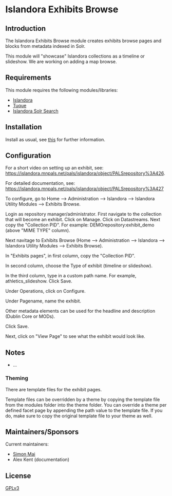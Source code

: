 # Islandora Exhibits Browse 

## Introduction

The Islandora Exhibits Browse module creates exhibits browse pages and blocks from metadata indexed in Solr.

This module will "showcase" Islandora collections as a timeline or slideshow.  We are working on adding a map browse.

## Requirements

This module requires the following modules/libraries:

* [Islandora](https://github.com/islandora/islandora)
* [Tuque](https://github.com/islandora/tuque)
* [Islandora Solr Search](https://github.com/Islandora/islandora_solr_search)

## Installation

Install as usual, see [this](https://drupal.org/documentation/install/modules-themes/modules-7) for further information.

## Configuration

For a short video on setting up an exhibit, see: https://islandora.mnpals.net/pals/islandora/object/PALSrepository%3A426. 

For detailed documentation, see: https://islandora.mnpals.net/pals/islandora/object/PALSrepository%3A427


To configure, go to Home --> Administration --> Islandora --> Islandora Utility Modules --> Exhibits Browse. 

Login as repository manager/administrator.  First navigate to the collection that will become an exhibit.  Click on Manage.  Click on Datastreams.
Next copy the "Collection PID".  For example: DEMOrepository:exhibit_demo (above "MIME TYPE" column).  

Next navitage to Exhibits Browse (Home --> Administration --> Islandora --> Islandora Utility Modules --> Exhibits Browse).

In "Exhibits pages", in first column, copy the "Collection PID".  

In second column, choose the Type of exhibit (timeline or slideshow).

In the third column, type in a custom path name.  For example, athletics_slideshow.  Click Save.

Under Operations, click on Configure. 

Under Pagename, name the exhibit.  

Other metadata elements can be used for the headline and description (Dublin Core or MODs).

Click Save.  

Next, click on "View Page" to see what the exhibit would look like.

## Notes

* ...

### Theming

There are template files for the exhibit pages. 

Template files can be overridden by a theme by copying the template file from the modules folder into the theme folder. You can override a theme per defined facet page by appending the path value to the template file. If you do, make sure to copy the original template file to your theme as well.

## Maintainers/Sponsors

Current maintainers:

* [Simon Mai](https://github.com/simonhm)
* Alex Kent (documentation)

## License

[GPLv3](http://www.gnu.org/licenses/gpl-3.0.txt)
